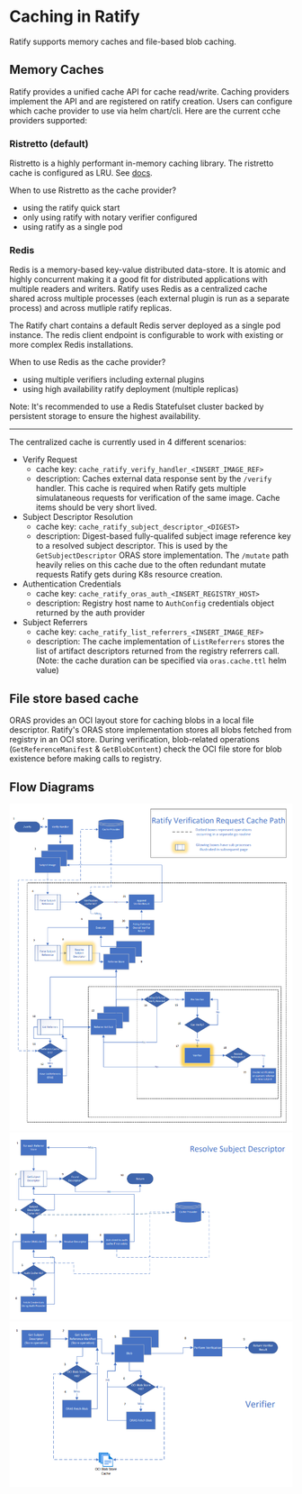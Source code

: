 # Caching in Ratify

Ratify supports memory caches and file-based blob caching. 
## Memory Caches

Ratify provides a unified cache API for cache read/write. Caching providers implement the API and are registered on ratify creation. Users can configure which cache provider to use via helm chart/cli. Here are the current cche providers supported:

### Ristretto (default)

Ristretto is a highly performant in-memory caching library. The ristretto cache is configured as LRU.
See [docs](https://github.com/dgraph-io/ristretto).

When to use Ristretto as the cache provider?
- using the ratify quick start
- only using ratify with notary verifier configured
- using ratify as a single pod

### Redis 

Redis is a memory-based key-value distributed data-store. It is atomic and highly concurrent making it a good fit for distributed applications with multiple readers and writers. Ratify uses Redis as a centralized cache shared across multiple processes (each external plugin is run as a separate process) and across mutliple ratify replicas.

The Ratify chart contains a default Redis server deployed as a single pod instance. The redis client endpoint is configurable to work with existing or more complex Redis installations. 

When to use Redis as the cache provider?
- using multiple verifiers including external plugins
- using high availability ratify deployment (multiple replicas)

Note: It's recommended to use a Redis Statefulset cluster backed by persistent storage to ensure the highest availability.

<hr/>

The centralized cache is currently used in 4 different scenarios:
- Verify Request
    - cache key: `cache_ratify_verify_handler_<INSERT_IMAGE_REF>`
    - description: Caches external data response sent by the `/verify` handler. This cache is required when Ratify gets multiple simulataneous requests for verification of the same image. Cache items should be very short lived.
- Subject Descriptor Resolution
    - cache key: `cache_ratify_subject_descriptor_<DIGEST>`
    - description: Digest-based fully-qualifed subject image reference key to a resolved subject descriptor. This is used by the `GetSubjectDescriptor` ORAS store implementation. The `/mutate` path heavily relies on this cache due to the often redundant mutate requests Ratify gets during K8s resource creation.
- Authentication Credentials
    - cache key: `cache_ratify_oras_auth_<INSERT_REGISTRY_HOST>`
    - description: Registry host name to `AuthConfig` credentials object returned by the auth provider
- Subject Referrers
    - cache key: `cache_ratify_list_referrers_<INSERT_IMAGE_REF>`
    - description: The cache implementation of `ListReferrers` stores the list of artifact descriptors returned from the registry referrers call. (Note: the cache duration can be specified via `oras.cache.ttl` helm value)

## File store based cache

ORAS provides an OCI layout store for caching blobs in a local file descriptor. Ratify's ORAS store implementation stores all blobs fetched from registry in an OCI store. During verification, blob-related operations (`GetReferenceManifest` & `GetBlobContent`) check the OCI file store for blob existence before making calls to registry.

## Flow Diagrams
![](caching-executor.png)
![](caching-descriptor.png)
![](caching-verifier.png)
